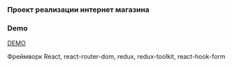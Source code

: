 ### Проект реализации интернет магазина

### Demo
[DEMO](https://mmhlko.github.io/dogfood)

Фреймворк React, react-router-dom, redux, redux-toolkit, react-hook-form



